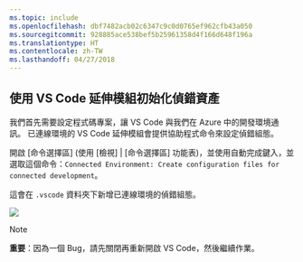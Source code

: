 ```yaml
---
ms.topic: include
ms.openlocfilehash: dbf7482acb02c6347c9c0d0765ef962cfb43a050
ms.sourcegitcommit: 928885ace538bef5b25961358d4f166d648f196a
ms.translationtype: HT
ms.contentlocale: zh-TW
ms.lasthandoff: 04/27/2018
---
```

## <a name="initialize-debug-assets-with-the-vs-code-extension"></a>使用 VS Code 延伸模組初始化偵錯資產
我們首先需要設定程式碼專案，讓 VS Code 與我們在 Azure 中的開發環境通訊。 已連線環境的 VS Code 延伸模組會提供協助程式命令來設定偵錯組態。 

開啟 [命令選擇區] (使用 [檢視] | [命令選擇區] 功能表)，並使用自動完成鍵入，並選取這個命令：`Connected Environment: Create configuration files for connected development`。 

這會在 `.vscode` 資料夾下新增已連線環境的偵錯組態。

![](../media/vsce-command-palette.png)

> [!Note]
> **重要**：因為一個 Bug，請先關閉再重新開啟 VS Code，然後繼續作業。